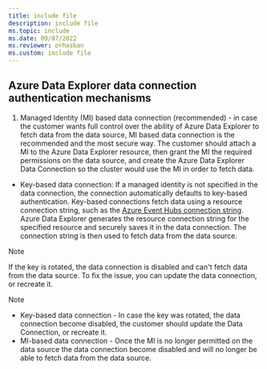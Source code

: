 ```yaml
---
title: include file
description: include file
ms.topic: include
ms.date: 09/07/2022
ms.reviewer: orhasban
ms.custom: include file
---
```

## Azure Data Explorer data connection authentication mechanisms
1. Managed Identity (MI) based data connection (recommended) - in case the customer wants full control over the ability of Azure Data Explorer to fetch data from the data source, MI based data connection is the recommended and the most secure way. The customer should attach a MI to the Azure Data Explorer resource, then grant the MI the required permissions on the data source, and create the Azure Data Explorer Data Connection so the cluster would use the MI in order to fetch data. 
- Key-based data connection: If a managed identity is not specified in the data connection, the connection automatically defaults to key-based authentication. Key-based connections fetch data using a resource connection string, such as the [Azure Event Hubs connection string](/azure/event-hubs/event-hubs-get-connection-string). Azure Data Explorer generates the resource connection string for the specified resource and securely saves it in the data connection. The connection string is then used to fetch data from the data source.

> [!NOTE]
> If the key is rotated, the data connection is disabled and can't fetch data from the data source. To fix the issue, you can update the data connection, or recreate it.

> [!NOTE]
>
> * Key-based data connection - In case the key was rotated, the data connection become disabled, the customer should update the Data Connection, or recreate it.
> * MI-based data connection - Once the MI is no longer permitted on the data source the data connection become disabled and will no longer be able to fetch data from the data source.

